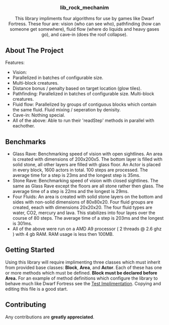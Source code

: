 <h3 align="center">lib_rock_mechanim</h3>

  <p align="center">
    This library impliments four algorithms for use by games like Dwarf Fortress. These four are: vision (who can see who), pathfinding (how can someone get somewhere), fluid flow (where do liquids and heavy gases go), and cave-in (does the roof collapse).
  </p>
</div>

## About The Project

Features:
- Vision:
-    Parallelized in batches of configurable size.
-    Multi-block creatures.
-    Distance bonus / penalty based on target location (glow tiles).
- Pathfinding:
    Parallelized in batches of configurable size.
    Multi-block creatures.
- Fluid flow:
    Parallelized by groups of contiguous blocks which contain the same fluid.
    Fluid mixing / seperation by denisity.
- Cave-in:
    Nothing special.
- All of the above:
    Able to run their 'readStep' methods in parallel with eachother.

## Benchmarks

- Glass Rave:
	Benchmarking speed of vision with open sightlines.
	An area is created with dimensions of 200x200x5. The bottom layer is filled with solid stone, all other layers are filled with glass floor. An Actor is placed in every block, 1600 actors in total. 100 steps are processed.
	The average time for a step is 23ms and the longest step is 35ms.
- Stone Rave:
	Benchmarking speed of vision with closed sightlines.
	The same as Glass Rave except the floors are all stone rather then glass.
	The average time of a step is 22ms and the longest is 29ms.
- Four Fluids:
	An area is created with solid stone layers on the bottom and sides with non-solid dimensions of 80x80x20. Four fluid groups are created, eeach with dimensions 20x20x20. The four fluid types are water, CO2, mercury and lava. This stabilizes into four layes over the course of 80 steps.
	The average time of a step is 203ms and the longest is 301ms.
- All of the above were run on a AMD A9 processor ( 2 threads @ 2.6 ghz ) with 4 gb RAM. RAM usage is less then 100MB.

## Getting Started

Using this library will require implimenting three classes which must inherit from provided base classes: **Block**, **Area**, and **Actor**. Each of these has one or more methods which must be defined. **Block must be declared before Area.** For an example of method definitions which configure the library to behave much like Dwarf Fortress see the [Test Implimentation](https://github.com/mercuryt/lib_rock_mechanism/blob/master/test/testShared.h). Copying and editing this file is a good start.

<!-- CONTRIBUTING -->
## Contributing

Any contributions are **greatly appreciated**.

